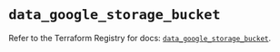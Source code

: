 # `data_google_storage_bucket`

Refer to the Terraform Registry for docs: [`data_google_storage_bucket`](https://registry.terraform.io/providers/hashicorp/google/6.36.0/docs/data-sources/storage_bucket).
